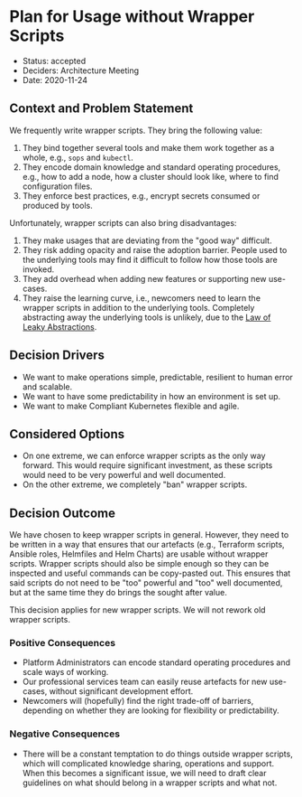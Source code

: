# Plan for Usage without Wrapper Scripts

- Status: accepted
- Deciders: Architecture Meeting
- Date: 2020-11-24

## Context and Problem Statement

We frequently write wrapper scripts. They bring the following value:

1. They bind together several tools and make them work together as a whole, e.g., `sops` and `kubectl`.
1. They encode domain knowledge and standard operating procedures, e.g., how to add a node, how a cluster should look like, where to find configuration files.
1. They enforce best practices, e.g., encrypt secrets consumed or produced by tools.

Unfortunately, wrapper scripts can also bring disadvantages:

1. They make usages that are deviating from the "good way" difficult.
1. They risk adding opacity and raise the adoption barrier. People used to the underlying tools may find it difficult to follow how those tools are invoked.
1. They add overhead when adding new features or supporting new use-cases.
1. They raise the learning curve, i.e., newcomers need to learn the wrapper scripts in addition to the underlying tools. Completely abstracting away the underlying tools is unlikely, due to the [Law of Leaky Abstractions](https://www.joelonsoftware.com/2002/11/11/the-law-of-leaky-abstractions/).

## Decision Drivers

- We want to make operations simple, predictable, resilient to human error and scalable.
- We want to have some predictability in how an environment is set up.
- We want to make Compliant Kubernetes flexible and agile.

## Considered Options

- On one extreme, we can enforce wrapper scripts as the only way forward. This would require significant investment, as these scripts would need to be very powerful and well documented.
- On the other extreme, we completely "ban" wrapper scripts.

## Decision Outcome

We have chosen to keep wrapper scripts in general. However, they need to be written in a way that ensures that our artefacts (e.g., Terraform scripts, Ansible roles, Helmfiles and Helm Charts) are usable without wrapper scripts. Wrapper scripts should also be simple enough so they can be inspected and useful commands can be copy-pasted out. This ensures that said scripts do not need to be "too" powerful and "too" well documented, but at the same time they do brings the sought after value.

This decision applies for new wrapper scripts. We will not rework old wrapper scripts.

### Positive Consequences

- Platform Administrators can encode standard operating procedures and scale ways of working.
- Our professional services team can easily reuse artefacts for new use-cases, without significant development effort.
- Newcomers will (hopefully) find the right trade-off of barriers, depending on whether they are looking for flexibility or predictability.

### Negative Consequences

- There will be a constant temptation to do things outside wrapper scripts, which will complicated knowledge sharing, operations and support. When this becomes a significant issue, we will need to draft clear guidelines on what should belong in a wrapper scripts and what not.
